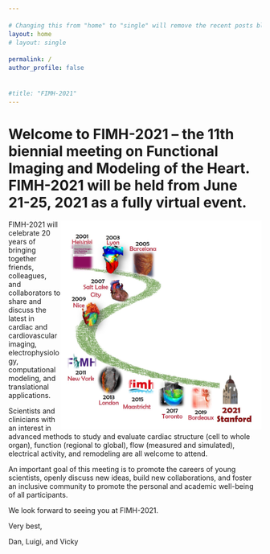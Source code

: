 ```yaml
---

# Changing this from "home" to "single" will remove the recent posts blog component
layout: home
# layout: single

permalink: /
author_profile: false

  
#title: "FIMH-2021"
---
```


<p align="center">

# Welcome to FIMH-2021 – the 11th biennial meeting on Functional Imaging and Modeling of the Heart. FIMH-2021 will be held from **June 21-25, 2021** as a fully virtual event.

</p> 

<img align="right" src="/assets/images/FIMH_Map_Home.jpg" width="400" />

FIMH-2021 will celebrate 20 years of bringing together friends, colleagues, and collaborators to share and discuss the latest in cardiac and cardiovascular imaging, electrophysiology, computational modeling, and translational applications.

Scientists and clinicians with an interest in advanced methods to study and evaluate cardiac structure (cell to whole organ), function (regional to global), flow (measured and simulated), electrical activity, and remodeling are all welcome to attend.

An important goal of this meeting is to promote the careers of young scientists, openly discuss new ideas, build new collaborations, and foster an inclusive community to promote the personal and academic well-being of all participants.

We look forward to seeing you at FIMH-2021.

Very best,

Dan, Luigi, and Vicky

<!---
Add line breaks to space out the blog posts a little more
Now that the intro is longer dont do this
<br/>
-->

